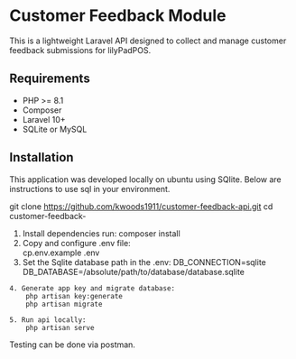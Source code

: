 
# Customer Feedback Module
This is a lightweight Laravel API designed to collect and manage customer feedback submissions for lilyPadPOS.


## Requirements
- PHP >= 8.1
- Composer
- Laravel 10+
- SQLite or MySQL

## Installation

This application was developed locally on ubuntu using SQlite. Below are instructions to use sql in your environment.

  git clone https://github.com/kwoods1911/customer-feedback-api.git
   cd customer-feedback-
   
   1. Install dependencies run:
         composer install
   2. Copy and configure .env file:  
         cp.env.example .env
   3. Set the Sqlite database path in the .env: 
         DB_CONNECTION=sqlite
         DB_DATABASE=/absolute/path/to/database/database.sqlite

    4. Generate app key and migrate database:
        php artisan key:generate
        php artisan migrate   

    5. Run api locally:
        php artisan serve



Testing can be done via postman.
